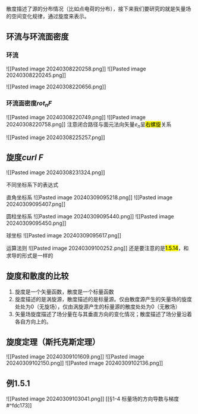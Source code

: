 散度描述了源的分布情况（比如点电荷的分布），接下来我们要研究的就是矢量场的空间变化规律，通过旋度来表示。

## 环流与环流面密度
### 环流
![[Pasted image 20240308220258.png]]
![[Pasted image 20240308220245.png]]


![[Pasted image 20240308220656.png]]



### 环流面密度$rot_nF$
![[Pasted image 20240308220749.png]]
![[Pasted image 20240308220758.png]]
注意闭合路径与面元法向矢量$e_n$呈<mark class="hltr-blue">右螺旋</mark>关系

![[Pasted image 20240308225257.png]]




## 旋度$curl\ F$
![[Pasted image 20240308231324.png]]

不同坐标系下的表达式

直角坐标系
![[Pasted image 20240309095218.png]]
![[Pasted image 20240309095407.png]]


圆柱坐标系
![[Pasted image 20240309095440.png]]
![[Pasted image 20240309095450.png]]



球坐标
![[Pasted image 20240309095617.png]]


运算法则
![[Pasted image 20240309100252.png]]
还是要注意的是<mark class="hltr-blue">1.5.14</mark>，和求导的形式是一样的


## 旋度和散度的比较
1. 旋度是一个矢量函数，散度是一个标量函数
2. 旋度描述的是涡旋源，散度描述的是标量源。仅由散度源产生的矢量场的旋度处处为0（无旋场），仅由涡旋源产生的标量源的散度处处为0（无散场）
3. 矢量场旋度描述了场分量在与其垂直方向的变化情况；散度描述了场分量沿着各自方向上的。

## 旋度定理（斯托克斯定理）
![[Pasted image 20240309101609.png]]
![[Pasted image 20240309102150.png]]
![[Pasted image 20240309102136.png]]

## 例1.5.1
![[Pasted image 20240309103041.png]]
[[§1-4 标量场的方向导数与梯度#^fdc173]]